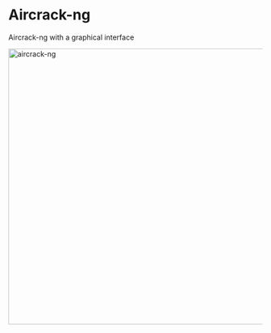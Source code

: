 # Aircrack-ng
Aircrack-ng with a graphical interface  


<img width="546" alt="aircrack-ng" src="https://user-images.githubusercontent.com/22214754/199821902-22b3fe17-15e4-498b-8c5d-1d725a2e16db.png">
